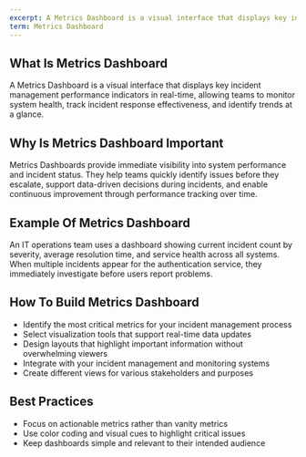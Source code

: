 ```yaml
---
excerpt: A Metrics Dashboard is a visual interface that displays key incident management performance indicators in real-time, allowing teams to monitor system health, track incident response effectiveness, and identify trends at a glance.
term: Metrics Dashboard
---
```

## What Is Metrics Dashboard

A Metrics Dashboard is a visual interface that displays key incident management performance indicators in real-time, allowing teams to monitor system health, track incident response effectiveness, and identify trends at a glance.

## Why Is Metrics Dashboard Important

Metrics Dashboards provide immediate visibility into system performance and incident status. They help teams quickly identify issues before they escalate, support data-driven decisions during incidents, and enable continuous improvement through performance tracking over time.

## Example Of Metrics Dashboard

An IT operations team uses a dashboard showing current incident count by severity, average resolution time, and service health across all systems. When multiple incidents appear for the authentication service, they immediately investigate before users report problems.

## How To Build Metrics Dashboard

- Identify the most critical metrics for your incident management process
- Select visualization tools that support real-time data updates
- Design layouts that highlight important information without overwhelming viewers
- Integrate with your incident management and monitoring systems
- Create different views for various stakeholders and purposes

## Best Practices

- Focus on actionable metrics rather than vanity metrics
- Use color coding and visual cues to highlight critical issues
- Keep dashboards simple and relevant to their intended audience